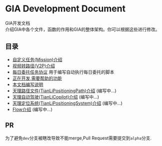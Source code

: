 # GIA Development Document
GIA开发文档  
介绍GIA中各个文件，函数的作用和GIA的整体架构。你可以根据这些进行修改。

## 目录 <!-- {docsify-ignore} -->

- [自定义任务(Mission)介绍](mission.md)
- [视频转路径(V2P)介绍](video2path.md)
- [每日委托任务协议](commission.md) 用于编写自动执行每日委托的脚本
- [正在开发,需要帮助的功能](need_help.md)
- [本文档编写说明](write_doc.md)
- [天理路径文件(TianLiPositioningPath)介绍](TianLiPositioningPath.md) (编写中...)
- [天理自动驾驶(TianLiCopilot)介绍](TianLiCopilot.md) (编写中...)
- [天理定位系统(TianLiPositioningSystem)介绍](TianLiPositioningSystem.md) (编写中...)
- [Flow介绍](flow.md) (编写中...)

## PR <!-- {docsify-ignore} -->
为了避免`dev`分支被瞎改导致不能merge,Pull Request需要提交到`alpha`分支.